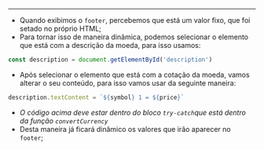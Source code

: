 ___
- Quando exibimos o `footer`, percebemos que está um valor fixo, que foi setado no próprio HTML;
- Para tornar isso de maneira dinâmica, podemos selecionar o elemento que está com a descrição da moeda, para isso usamos:
```js
const description = document.getElementById('description')
```
- Após selecionar o elemento que está com a cotação da moeda, vamos alterar o seu conteúdo, para isso vamos usar da seguinte maneira:
```js
description.textContent = `${symbol} 1 = ${price}`
```
- *O código acima deve estar dentro do bloco `try-catch`que está dentro da função `convertCurrency`*
- Desta maneira já ficará dinâmico os valores que irão aparecer no `footer`;

